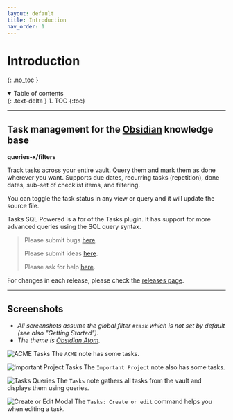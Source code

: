 ```yaml
---
layout: default
title: Introduction
nav_order: 1
---
```


# Introduction

{: .no_toc }

<details open markdown="block">
  <summary>
    Table of contents
  </summary>
  {: .text-delta }
1. TOC
{:toc}
</details>

---

## Task management for the [Obsidian](https://obsidian.md/) knowledge base

**queries-x/filters**

Track tasks across your entire vault.
Query them and mark them as done wherever you want.
Supports due dates, recurring tasks (repetition), done dates, sub-set of checklist items, and filtering.

You can toggle the task status in any view or query and it will update the source file.

Tasks SQL Powered is a for of the Tasks plugin. It has support for more advanced queries using the SQL query syntax.

> Please submit bugs [here](https://github.com/sytone/obsidian-tasks-x/issues).
>
> Please submit ideas [here](https://github.com/sytone/obsidian-tasks-x/discussions/categories/ideas).
>
> Please ask for help [here](https://github.com/sytone/obsidian-tasks-x/discussions/categories/q-a).

For changes in each release, please check the [releases page](https://github.com/sytone/obsidian-tasks-x/releases).

---

## Screenshots

- *All screenshots assume the global filter `#task` which is not set by default (see also "Getting Started").*
- *The theme is [Obsidian Atom](https://github.com/kognise/obsidian-atom).*

![ACME Tasks](https://github.com/sytone/obsidian-tasks-x/raw/main-tasks-sql/docs/screenshots/acme.png)
The `ACME` note has some tasks.

![Important Project Tasks](https://github.com/sytone/obsidian-tasks-x/raw/main-tasks-sql/docs/screenshots/important_project.png)
The `Important Project` note also has some tasks.

![Tasks Queries](https://github.com/sytone/obsidian-tasks-x/raw/main-tasks-sql/docs/screenshots/tasks_queries.png)
The `Tasks` note gathers all tasks from the vault and displays them using queries.

![Create or Edit Modal](https://github.com/sytone/obsidian-tasks-x/raw/main-tasks-sql/docs/screenshots/modal.png)
The `Tasks: Create or edit` command helps you when editing a task.
